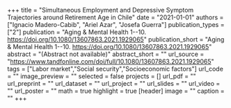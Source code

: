 +++
title = "Simultaneous Employment and Depressive Symptom Trajectories around Retirement Age in Chile"
date = "2021-01-01"
authors = ["Ignacio Madero-Cabib", "Ariel Azar", "Josefa Guerra"]
publication_types = ["2"]
publication = "Aging & Mental Health 1--10. https://doi.org/10.1080/13607863.2021.1929065"
publication_short = "Aging & Mental Health 1--10. https://doi.org/10.1080/13607863.2021.1929065"
abstract = "(Abstract not available)"
abstract_short = ""
url_source = "https://www.tandfonline.com/doi/full/10.1080/13607863.2021.1929065"
tags = ["Labor market","Social security","Socioeconomic factors"]
url_code = ""
image_preview = ""
selected = false
projects = []
url_pdf = ""
url_preprint = ""
url_dataset = ""
url_project = ""
url_slides = ""
url_video = ""
url_poster = ""
math = true
highlight = true
[header]
image = ""
caption = ""
+++
